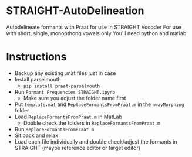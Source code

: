 # STRAIGHT-AutoDelineation
Autodelineate formants with Praat for use in STRAIGHT Vocoder
For use with short, single, monopthong vowels only
You'll need python and matlab

# Instructions

- Backup any existing .mat files just in case
- Install parselmouth
  - `pip install praat-parselmouth`
- Run `Formant Frequencies STRAIGHT.ipynb`
    - Make sure you adjust the folder name first
- Put `template.mat` and `ReplaceFormantsFromPraat.m` in the `nwayMorphing` folder
- Load `ReplaceFormantsFromPraat.m` in MatLab
    - Double check the folders in `ReplaceFormantsFromPraat.m`
- Run  `ReplaceFormantsFromPraat.m`
- Sit back and relax
- Load each file individually and double check/adjust the formants in STRAIGHT (maybe reference editor or target editor)
